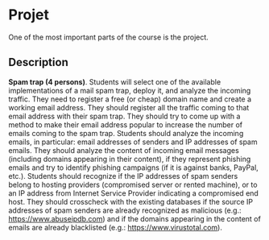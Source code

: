 # Projet


One of the most important parts of the course is the project.

## Description
**Spam trap (4 persons)**. Students will select one of the available implementations of
a mail spam trap, deploy it, and analyze the incoming traffic. They need to register a
free (or cheap) domain name and create a working email address. They should
register all the traffic coming to that email address with their spam trap. They should
try to come up with a method to make their email address popular to increase the
number of emails coming to the spam trap. Students should analyze the incoming
emails, in particular: email addresses of senders and IP addresses of spam emails.
They should analyze the content of incoming email messages (including domains
appearing in their content), if they represent phishing emails and try to identify
phishing campaigns (if it is against banks, PayPal, etc.). Students should recognize if
the IP addresses of spam senders belong to hosting providers (compromised server
or rented machine), or to an IP address from Internet Service Provider indicating a
compromised end host. They should crosscheck with the existing databases if the
source IP addresses of spam senders are already recognized as malicious (e.g.:
https://www.abuseipdb.com) and if the domains appearing in the content of emails
are already blacklisted (e.g.: https://www.virustotal.com).

